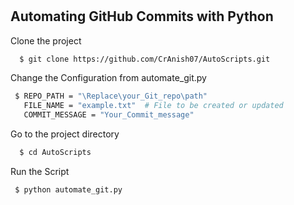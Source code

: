 # 
## Automating GitHub Commits with Python

Clone the project

```bash
  $ git clone https://github.com/CrAnish07/AutoScripts.git
```
Change the Configuration from automate_git.py

 ```bash
  $ REPO_PATH = "\Replace\your_Git_repo\path"
    FILE_NAME = "example.txt"  # File to be created or updated
    COMMIT_MESSAGE = "Your_Commit_message"
```
Go to the project directory

```bash
  $ cd AutoScripts
```
 Run the Script
 ```bash
  $ python automate_git.py
```
 
